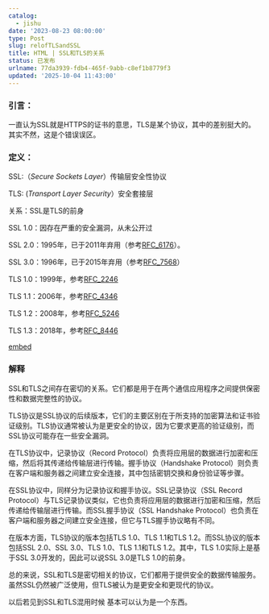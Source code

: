```yaml
---
catalog:
  - jishu
date: '2023-08-23 08:00:00'
type: Post
slug: relofTLSandSSL
title: HTML | SSL和TLS的关系
status: 已发布
urlname: 77da3939-fdb4-465f-9abb-c8ef1b8779f3
updated: '2025-10-04 11:43:00'
---
```


### 引言：


一直认为SSL就是HTTPS的证书的意思，TLS是某个协议，其中的差别挺大的。其实不然，这是个错误误区。


### 定义：


SSL:（_Secure Sockets Layer_）传输层安全性协议


TLS:  (_Transport Layer Security_）安全套接层


关系：SSL是TLS的前身


SSL 1.0：因存在严重的安全漏洞，从未公开过


SSL 2.0：1995年，已于2011年弃用（参考[RFC_6176](https://link.juejin.cn/?target=https%3A%2F%2Ftools.ietf.org%2Fhtml%2Frfc6176)）。


SSL 3.0：1996年，已于2015年弃用（参考[RFC_7568](https://link.juejin.cn/?target=https%3A%2F%2Ftools.ietf.org%2Fhtml%2Frfc7568)）


TLS 1.0：1999年，参考[RFC_2246](https://link.juejin.cn/?target=https%3A%2F%2Ftools.ietf.org%2Fhtml%2Frfc2246)


TLS 1.1：2006年，参考[RFC_4346](https://link.juejin.cn/?target=https%3A%2F%2Ftools.ietf.org%2Fhtml%2Frfc4346)


TLS 1.2：2008年，参考[RFC_5246](https://link.juejin.cn/?target=https%3A%2F%2Ftools.ietf.org%2Fhtml%2Frfc5246)


TLS 1.3：2018年，参考[RFC_8446](https://link.juejin.cn/?target=https%3A%2F%2Ftools.ietf.org%2Fhtml%2Frfc8446)


[embed](https://p3-juejin.byteimg.com/tos-cn-i-k3u1fbpfcp/87b802a56645468fb6422fe3275d84c6~tplv-k3u1fbpfcp-zoom-in-crop-mark:1512:0:0:0.awebp)


### 解释


SSL和TLS之间存在密切的关系。它们都是用于在两个通信应用程序之间提供保密性和数据完整性的协议。


TLS协议是SSL协议的后续版本，它们的主要区别在于所支持的加密算法和证书验证级别。TLS协议通常被认为是更安全的协议，因为它要求更高的验证级别，而SSL协议可能存在一些安全漏洞。


在TLS协议中，记录协议（Record Protocol）负责将应用层的数据进行加密和压缩，然后将其传递给传输层进行传输。握手协议（Handshake Protocol）则负责在客户端和服务器之间建立安全连接，其中包括密钥交换和身份验证等步骤。


在SSL协议中，同样分为记录协议和握手协议。SSL记录协议（SSL Record Protocol）与TLS记录协议类似，它也负责将应用层的数据进行加密和压缩，然后传递给传输层进行传输。而SSL握手协议（SSL Handshake Protocol）也负责在客户端和服务器之间建立安全连接，但它与TLS握手协议略有不同。


在版本方面，TLS协议的版本包括TLS 1.0、TLS 1.1和TLS 1.2。而SSL协议的版本包括SSL 2.0、SSL 3.0、TLS 1.0、TLS 1.1和TLS 1.2。其中，TLS 1.0实际上是基于SSL 3.0开发的，因此可以说SSL 3.0是TLS 1.0的前身。


总的来说，SSL和TLS是密切相关的协议，它们都用于提供安全的数据传输服务。虽然SSL仍然被广泛使用，但TLS被认为是更安全和更现代的协议。


以后若见到SSL和TLS混用时候 基本可以认为是一个东西。

